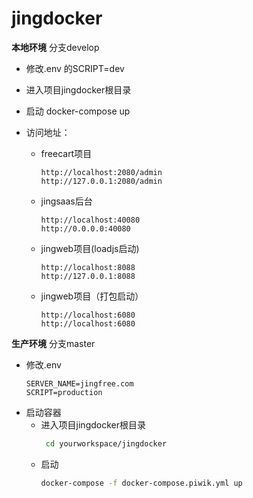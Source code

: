 # jingdocker

**本地环境**   分支develop


- 修改.env 的SCRIPT=dev
- 进入项目jingdocker根目录
- 启动 docker-compose up

- 访问地址：

    * freecart项目  
        ```
        http://localhost:2080/admin
        http://127.0.0.1:2080/admin
         ```  
    * jingsaas后台 
        ```
        http://localhost:40080 
        http://0.0.0.0:40080
        ```
    * jingweb项目(loadjs启动)
        ```
        http://localhost:8088
        http://127.0.0.1:8088
        ```
    * jingweb项目（打包启动）
        ```
        http://localhost:6080 
        http://localhost:6080
        ```
**生产环境**    分支master

- 修改.env 
    ```
    SERVER_NAME=jingfree.com
    SCRIPT=production
    ```
- 启动容器 
    * 进入项目jingdocker根目录
        ```bash
         cd yourworkspace/jingdocker
        ```
    * 启动 
        ```bash
        docker-compose -f docker-compose.piwik.yml up
        ```

